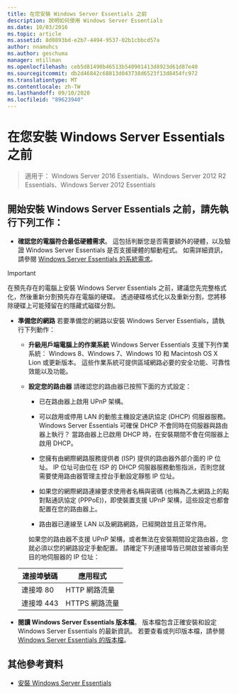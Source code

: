 ```yaml
---
title: 在您安裝 Windows Server Essentials 之前
description: 說明如何使用 Windows Server Essentials
ms.date: 10/03/2016
ms.topic: article
ms.assetid: 8d0893bd-e2b7-4494-9537-02b1cbbcd57a
author: nnamuhcs
ms.author: geschuma
manager: mtillman
ms.openlocfilehash: ceb5d81490b46513b540901413d8923d61d87e40
ms.sourcegitcommit: db2d46842c68813d043738d6523f13d8454fc972
ms.translationtype: MT
ms.contentlocale: zh-TW
ms.lasthandoff: 09/10/2020
ms.locfileid: "89623940"
---
```

# <a name="before-you-install-windows-server-essentials"></a>在您安裝 Windows Server Essentials 之前

>適用于： Windows Server 2016 Essentials、Windows Server 2012 R2 Essentials、Windows Server 2012 Essentials

##  <a name="before-you-begin-your-installation-of--windows-server-essentials-perform-the-following-tasks"></a><a name="BKMK_BeforeYouBegin"></a> 開始安裝 Windows Server Essentials 之前，請先執行下列工作：

-   **確認您的電腦符合最低硬體需求**。 這包括判斷您是否需要額外的硬體，以及驗證 Windows Server Essentials 是否支援硬體的驅動程式。 如需詳細資訊，請參閱 [Windows Server Essentials 的系統需求](../get-started/system-requirements.md)。

> [!IMPORTANT]
> 在預先存在的電腦上安裝 Windows Server Essentials 之前，建議您先完整格式化，然後重新分割預先存在電腦的硬碟。 透過硬碟格式化以及重新分割，您將移除硬碟上可能殘留在的隱藏式磁碟分割。

- **準備您的網路** 若要準備您的網路以安裝 Windows Server Essentials，請執行下列動作：


  - **升級用戶端電腦上的作業系統**  Windows Server Essentials 支援下列作業系統： Windows 8、Windows 7、Windows 10 和 Macintosh OS X Lion 或更新版本。 這些作業系統可提供區域網路必要的安全功能、可靠性效能以及功能。

  - **設定您的路由器** 請確認您的路由器已按照下面的方式設定：

    -   已在路由器上啟用 UPnP 架構。

    -   可以啟用或停用 LAN 的動態主機設定通訊協定 (DHCP) 伺服器服務。  Windows Server Essentials 可確保 DHCP 不會同時在伺服器與路由器上執行？ 當路由器上已啟用 DHCP 時，在安裝期間不會在伺服器上啟用 DHCP。

    -   您擁有由網際網路服務提供者 (ISP) 提供的路由器外部介面的 IP 位址。 IP 位址可由位在 ISP 的 DHCP 伺服器服務動態指派，否則您就需要使用路由器管理主控台手動設定靜態 IP 位址。

    -   如果您的網際網路連線要求使用者名稱與密碼 (也稱為乙太網路上的點對點通訊協定 (PPPoE))，即使裝置支援 UPnP 架構，這些設定也都會配置在您的路由器上。

    -   路由器已連線至 LAN 以及網路網路，已經開啟並且正常作用。

    如果您的路由器不支援 UPnP 架構，或者無法在安裝期間設定路由器，您就必須以您的網路設定手動配置。 請確定下列連接埠皆已開啟並被導向至目的地伺服器的 IP 位址：

  |連接埠號碼|應用程式|
  |-----------------|-----------------|
  |連接埠 80|HTTP 網路流量|
  |連接埠 443|HTTPS 網路流量|


- **閱讀 Windows Server Essentials 版本檔**。 版本檔包含正確安裝和設定 Windows Server Essentials 的最新資訊。 若要查看或列印版本檔，請參閱 [Windows Server Essentials 的版本檔](../get-started/release-notes.md)。

## <a name="additional-references"></a>其他參考資料

-   [安裝 Windows Server Essentials](Install-Windows-Server-Essentials.md)

